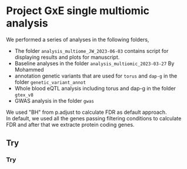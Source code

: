 # Project GxE single multiomic analysis

We performed a series of  analyses in the following folders,
- The folder `analysis_multiome_JW_2023-06-03` contains script for displaying results and plots for manuscript.   
- Baseline analyses in the folder `analysis_multiomic_2023-03-27` By Mohammed 
- annotation genetic variants that are used for `torus` and `dap-g` in the folder `genetic_variant_annot`
- Whole blood eQTL analysis including torus and dap-g in the folder `gtex_v8`
- GWAS analysis in the folder `gwas`   

We used "BH" from p.adjust to calculate FDR as default approach.    
In default, we used all the genes passing filtering conditions to calculate FDR and after that we extracte protein coding genes. 
## Try
### Try 
